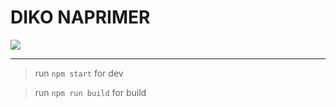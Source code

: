 # DIKO NAPRIMER

![](https://raw.githubusercontent.com/weglov/treechart/master/img.png)

---
> run `npm start` for dev

> run `npm run build` for build